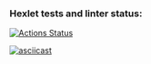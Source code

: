 ### Hexlet tests and linter status:
[![Actions Status](https://github.com/BobKelsoGIT/python-project-50/actions/workflows/hexlet-check.yml/badge.svg)](https://github.com/BobKelsoGIT/python-project-50/actions)

[![asciicast](https://asciinema.org/a/8TTwzBSBwyo1JE47AvmKo5KA3.svg)](https://asciinema.org/a/8TTwzBSBwyo1JE47AvmKo5KA3)